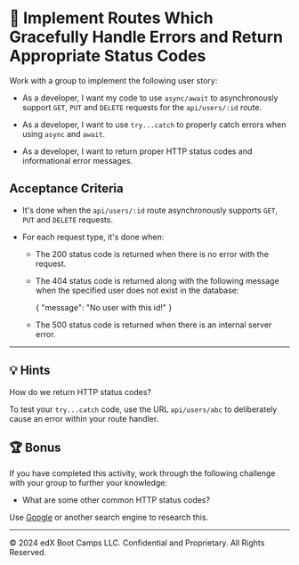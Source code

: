 # 🐛 Implement Routes Which Gracefully Handle Errors and Return Appropriate Status Codes

Work with a group to implement the following user story:

* As a developer, I want my code to use `async/await` to asynchronously support `GET`, `PUT` and `DELETE` requests for the `api/users/:id` route.

* As a developer, I want to use `try...catch` to properly catch errors when using `async` and `await`.

* As a developer, I want to return proper HTTP status codes and informational error messages.

## Acceptance Criteria

* It's done when the `api/users/:id` route asynchronously supports `GET`, `PUT` and `DELETE` requests.

* For each request type, it's done when:

  * The 200 status code is returned when there is no error with the request.

  * The 404 status code is returned along with the following message when the specified user does not exist in the database:

    {
      "message": "No user with this id!"
    }

  * The 500 status code is returned when there is an internal server error.

---

## 💡 Hints

How do we return HTTP status codes?

To test your `try...catch` code, use the URL `api/users/abc` to deliberately cause an error within your route handler.

## 🏆 Bonus

If you have completed this activity, work through the following challenge with your group to further your knowledge:

* What are some other common HTTP status codes?

Use [Google](https://www.google.com) or another search engine to research this.

---
© 2024 edX Boot Camps LLC. Confidential and Proprietary. All Rights Reserved.
